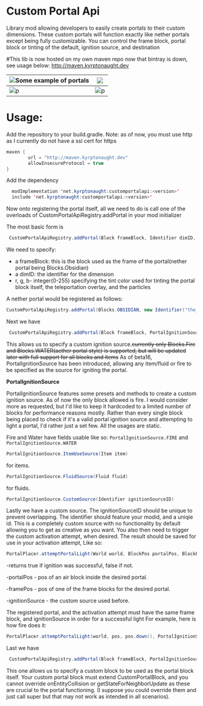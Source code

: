 

# Custom Portal Api
Library mod allowing developers to easily create portals to their custom dimensions. These custom portals will function exactly like nether portals except being fully customizable. You can control the frame block, portal block or tinting of the default, ignition source, and destination

#This lib is now hosted on my own maven repo now that bintray is down, see usage below: http://maven.kyrptonaught.dev

|![Some example of portals](https://raw.githubusercontent.com/kyrptonaught/customportalapi/main/images/2020-10-05_04.02.08.png)| ![](https://raw.githubusercontent.com/kyrptonaught/customportalapi/main/images/2020-11-11_15.01.14.png) |
|----------------------------|--|
|     ![p](https://raw.githubusercontent.com/kyrptonaught/customportalapi/main/images/2020-11-15_17.06.44.png)                       |![p](https://raw.githubusercontent.com/kyrptonaught/customportalapi/main/images/2020-11-15_17.07.38.png)  |

# Usage: 

Add the repository to your build.gradle. Note: as of now, you must use http as I currently do not have a ssl cert for https
```java
maven { 
        url = "http://maven.kyrptonaught.dev"
        allowInsecureProtocol = true
}
  ```
Add the dependency
```java
  modImplementation 'net.kyrptonaught:customportalapi:<version>'
  include 'net.kyrptonaught:customportalapi:<version>'
  ```

Now onto registering the portal itself, all we need to do is call one of the overloads of CustomPortalApiRegistry.addPortal in your mod initializer

The most basic form is 
```java
 CustomPortalApiRegistry.addPortal(Block frameBlock, Identifier dimID, int r, int g, int b)
  ```
  We need to specify:
 - a frameBlock: this is the block used as the frame of the
   portal(nether portal being Blocks.Obsidian)  
 - a dimID: the identifier for the dimension
 - r, g, b- integer(0-255) specifying the tint color used for tinting the portal block itself, the teleportation overlay, and the particles
 
A nether portal would be registered as follows: 
```java
CustomPortalApiRegistry.addPortal(Blocks.OBSIDIAN, new Identifier("the_nether"), 131, 66, 184);
  ```
Next we have 
```java
 CustomPortalApiRegistry.addPortal(Block frameBlock, PortalIgnitionSource ignitionSource, Identifier dimID, int r, int g, int b) 
  ```
  This allows us to specify a custom ignition source.~~currently only Blocks.Fire and Blocks.WATER(aether portal style) is supported, but will be updated later with full support for all blocks and items~~
  As of beta16, PortalIgnitionSource has been introduced, allowing any item/fluid or fire to be specified as the source for igniting the portal.
  
  **PortalIgnitionSource**
  
  PortalIgnitionSource features some presets and methods to create a custom ignition source.
  As of now the only block allowed is fire. I would consider more as requested, but I'd like to keep it hardcoded to a limited number of blocks for performance reasons mostly. Rather than every single block being placed to check if it's a valid portal ignition source and attempting to light a portal, I'd rather just a set few. All the usages are static.
  
 Fire and Water have fields usable like so: 
  `PortalIgnitionSource.FIRE` and `PortalIgnitionSource.WATER`
  
  ```java
  PortalIgnitionSource.ItemUseSource(Item item)
  ``` 
   for items.
  ```java
PortalIgnitionSource.FluidSource(Fluid fluid)
  ``` 
   for fluids.
 
  ```java
PortalIgnitionSource.CustomSource(Identifier ignitionSourceID)
  ``` 
  Lastly we have a custom source. The ignitionSourceID should be unique to prevent overlapping. The identifier should feature your modid, and a uniqie id. This is a completely custom source with no functionality by default allowing you to get as creative as you want. You also then need to trigger the custom activation attempt, when desired. The result should be saved for use in your activation attempt, Like so:
   ```java
  PortalPlacer.attemptPortalLight(World world, BlockPos portalPos, BlockPos framePos, PortalIgnitionSource ignitionSource)
  ``` 
  
  -returns true if ignition was successful, false if not.
  
 -portalPos - pos of an air block inside the desired portal.
 
 -framePos - pos of one of the frame blocks for the desired portal.
 
 -ignitionSource - the custom source used before. 
 
 The registered portal, and the activation attempt must have the same frame block, and ignitionSource in order for a successful light
 For example, here is how fire does it: 
  ```java
 PortalPlacer.attemptPortalLight(world, pos, pos.down(), PortalIgnitionSource.FIRE)
  ``` 

Last we have 
```java
 CustomPortalApiRegistry.addPortal(Block frameBlock, PortalIgnitionSource ignitionSource, CustomPortalBlock portalBlock, Identifier dimID, int r, int g, int b)
  ```
  This one allows us to specify a custom block to be used as the portal block itself. Your custom portal block must extend CustomPortalBlock, and you cannot override onEntityCollision or getStateForNeighborUpdate as these are crucial to the portal functioning. (I suppose you could override them and just call super but that may not work as intended in all scenarios).


